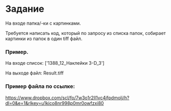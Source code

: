 # Задание

На входе папка/-ки с картинками.

Требуется написать код, который по запросу из списка папок, собирает картинки из папок в один tiff файл.

### Пример.

На входе список: ['1388_12_Наклейки 3-D_3']

На выходе файл: Result.tiff

### Пример файла по ссылке: 

https://www.dropbox.com/scl/fo/7w3o1r2ll1vc4jfpdmolj/h?dl=0&e=1&rlkey=u1kico8nr998p0mr0owfzxi80
